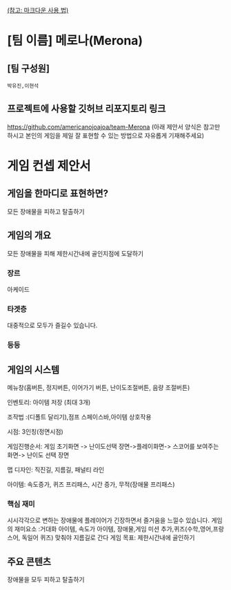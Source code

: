 [(참고: 마크다운 사용 법)](https://gist.github.com/ihoneymon/652be052a0727ad59601)

# [팀 이름] 메로나(Merona)
## [팀 구성원]
	박유진,이현석
## 프로젝트에 사용할 깃허브 리포지토리 링크
https://github.com/americanojoajoa/team-Merona
(아래 제안서 양식은 참고만 하시고 본인의 게임을 제일 잘 표현할 수 있는 방법으로 자유롭게 기재해주세요)
# 게임 컨셉 제안서
## 게임을 한마디로 표현하면?
 모든 장애물을 피하고 탈출하기
## 게임의 개요
 모든 장애물을 피해 제한시간내에 골인지점에 도달하기
### 장르
 아케이드
### 타겟층
 대중적으로 모두가 즐길수 있습니다.
### 등등
## 게임의 시스템
  메뉴창(홈버튼, 정지버튼, 이어가기 버튼, 난이도조절버튼, 음량 조절버튼)
  
  인벤토리: 아이템 저장 (최대 3개)
  
  조작법 :(디폴트 달리기),점프 스페이스바,아이템 상호작용
  
  시점: 3인칭(정면시점)
  
  게임진행순서: 게임 초기화면 -> 난이도선택 장면->플레이화면-> 스코어를 보여주는 화면-> 난이도 선택 장면
  
  맵 디자인: 직진길, 지름길, 패널티 라인
  
  아이템: 속도증가, 퀴즈 프리패스, 시간 증가, 무적(장애물 프리패스)
### 핵심 재미
  시시각각으로 변하는 장애물에 플레이어가 긴장하면서 즐거움을 느낄수 있습니다.
  게임의 재미요소 :거대화 아이템, 속도가 아이템, 장애물,게임 미션 추가,퀴즈(수학,영어,프랑스어, 독일어 퀴즈) 맞춰야 지름길로 간다
  게임 목표: 제한시간내에 골인하기
## 주요 콘텐츠
  장애물을 모두 피하고 탈출하기
